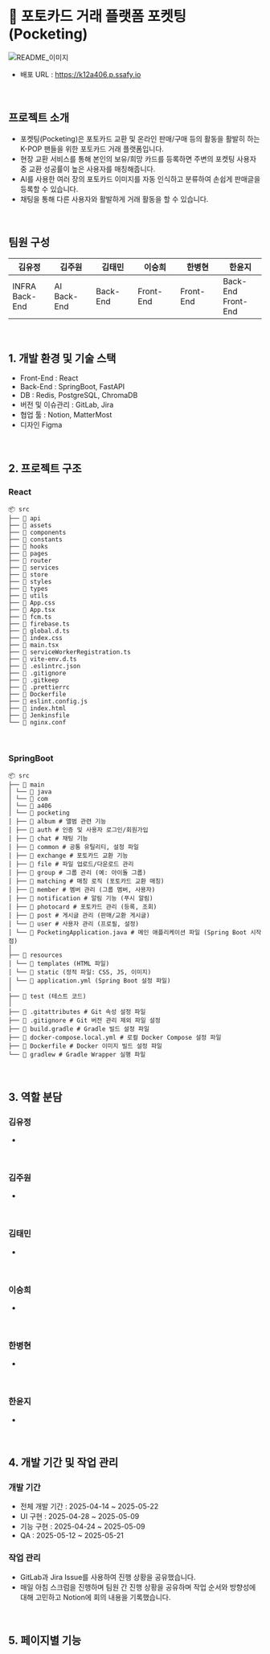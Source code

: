 # 📌 포토카드 거래 플랫폼 포켓팅(Pocketing)
![README_이미지](/uploads/8a489b8d0345763137a829f48bb790dc/README_이미지.png)

- 배포 URL : https://k12a406.p.ssafy.io

<br>

## 프로젝트 소개
- 포켓팅(Pocketing)은 포토카드 교환 및 온라인 판매/구매 등의 활동을 활발히 하는 K-POP 팬들을 위한 포토카드 거래 플랫폼입니다.
- 현장 교환 서비스를 통해 본인의 보유/희망 카드를 등록하면 주변의 포켓팅 사용자 중 교환 성공률이 높은 사용자를 매칭해줍니다.
- AI를 사용한 여러 장의 포토카드 이미지를 자동 인식하고 분류하여 손쉽게 판매글을 등록할 수 있습니다.
- 채팅을 통해 다른 사용자와 활발하게 거래 활동을 할 수 있습니다.

<br>

## 팀원 구성
| 김유정 | 김주원 | 김태민 | 이승희 | 한병현 | 한윤지 |
|--------|--------|--------|--------|--------|--------|
| INFRA <br> Back-End | AI <br> Back-End | Back-End | Front-End | Front-End | Back-End <br> Front-End |


<br>

## 1. 개발 환경 및 기술 스택
- Front-End : React
- Back-End : SpringBoot, FastAPI
- DB : Redis, PostgreSQL, ChromaDB
- 버전 및 이슈관리 : GitLab, Jira
- 협업 툴 : Notion, MatterMost
- 디자인 Figma

<br>

## 2. 프로젝트 구조
### React
```
📦 src
├── 📁 api
├── 📁 assets
├── 📁 components
├── 📁 constants
├── 📁 hooks
├── 📁 pages
├── 📁 router
├── 📁 services
├── 📁 store
├── 📁 styles
├── 📁 types
├── 📁 utils
├── 📄 App.css
├── 📄 App.tsx
├── 📄 fcm.ts
├── 📄 firebase.ts
├── 📄 global.d.ts
├── 📄 index.css
├── 📄 main.tsx
├── 📄 serviceWorkerRegistration.ts
├── 📄 vite-env.d.ts
├── 📄 .eslintrc.json
├── 📄 .gitignore
├── 📄 .gitkeep
├── 📄 .prettierrc
├── 📄 Dockerfile
├── 📄 eslint.config.js
├── 📄 index.html
├── 📄 Jenkinsfile
└── 📄 nginx.conf
```

<br>

### SpringBoot
```
📦 src
├── 📁 main
│ └── 📁 java
│ └── 📁 com
│ └── 📁 a406
│ └── 📁 pocketing
│ ├── 📁 album # 앨범 관련 기능
│ ├── 📁 auth # 인증 및 사용자 로그인/회원가입
│ ├── 📁 chat # 채팅 기능
│ ├── 📁 common # 공통 유틸리티, 설정 파일
│ ├── 📁 exchange # 포토카드 교환 기능
│ ├── 📁 file # 파일 업로드/다운로드 관리
│ ├── 📁 group # 그룹 관리 (예: 아이돌 그룹)
│ ├── 📁 matching # 매칭 로직 (포토카드 교환 매칭)
│ ├── 📁 member # 멤버 관리 (그룹 멤버, 사용자)
│ ├── 📁 notification # 알림 기능 (푸시 알림)
│ ├── 📁 photocard # 포토카드 관리 (등록, 조회)
│ ├── 📁 post # 게시글 관리 (판매/교환 게시글)
│ └── 📁 user # 사용자 관리 (프로필, 설정)
│ └── 📄 PocketingApplication.java # 메인 애플리케이션 파일 (Spring Boot 시작점)
│
├── 📁 resources
│ └── 📁 templates (HTML 파일)
│ └── 📁 static (정적 파일: CSS, JS, 이미지)
│ └── 📄 application.yml (Spring Boot 설정 파일)
│
├── 📁 test (테스트 코드)
│
├── 📄 .gitattributes # Git 속성 설정 파일
├── 📄 .gitignore # Git 버전 관리 제외 파일 설정
├── 📄 build.gradle # Gradle 빌드 설정 파일
├── 📄 docker-compose.local.yml # 로컬 Docker Compose 설정 파일
├── 📄 Dockerfile # Docker 이미지 빌드 설정 파일
└── 📄 gradlew # Gradle Wrapper 실행 파일
```

<br>

## 3. 역할 분담
### 김유정
- 
<br>

### 김주원
-
<br>

### 김태민
-
<br>

### 이승희
-
<br>

### 한병현
-
<br>

### 한윤지
-
<br>

## 4. 개발 기간 및 작업 관리
### 개발 기간
- 전체 개발 기간 : 2025-04-14 ~ 2025-05-22
- UI 구현 : 2025-04-28 ~ 2025-05-09
- 기능 구현 : 2025-04-24 ~ 2025-05-09
- QA : 2025-05-12 ~ 2025-05-21

### 작업 관리
- GitLab과 Jira Issue를 사용하여 진행 상황을 공유했습니다.
- 매일 아침 스크럼을 진행하며 팀원 간 진행 상황을 공유하며 작업 순서와 방향성에 대해 고민하고 Notion에 회의 내용을 기록했습니다.

<br>

## 5. 페이지별 기능
